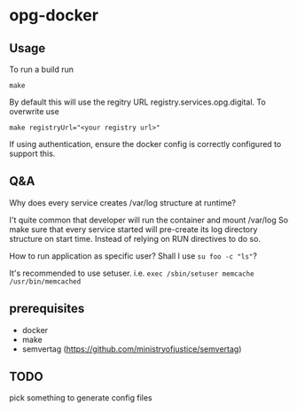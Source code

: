 # opg-docker
Usage
---
To run a build run 

```
make
```

By default this will use the regitry URL registry.services.opg.digital.  To overwrite use

```
make registryUrl="<your registry url>"
```

If using authentication, ensure the docker config is correctly configured to support this.

Q&A
---

Why does every service creates /var/log structure at runtime?

I't quite common that developer will run the container and mount /var/log
So make sure that every service started will pre-create its log directory structure on start time.
Instead of relying on RUN directives to do so.



How to run application as specific user? Shall I use `su foo -c "ls"`?

It's recommended to use setuser.
i.e. `exec /sbin/setuser memcache /usr/bin/memcached`


prerequisites
-------------
- docker
- make
- semvertag (https://github.com/ministryofjustice/semvertag)


TODO
----
pick something to generate config files
